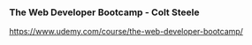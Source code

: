 ### The Web Developer Bootcamp - Colt Steele
https://www.udemy.com/course/the-web-developer-bootcamp/